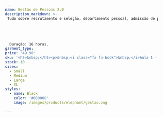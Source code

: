 ```yaml
---
name: Gestão de Pessoas 2.0
description_markdown: >-
 Tudo sobre recrutamento e seleção, departamento pessoal, admissão de pessoas, impostos a serem pagos, como manter pessoas, treinamentos, dentre outras.





  Duração: 16 horas.
garment_type:
price: '49.90'
sku: '<h5>&nbsp;</h5><p>&nbsp;<i class="fa fa-book">&nbsp;</i>Aula 1 - VISÃO GERAL DE UMA ORGANIZAÇÃO </p><p>&nbsp;<i class="fa fa-book">&nbsp;</i>Aula 2 - RECRUTAMENTO E SELEÇÃO </p><p>&nbsp;<i class="fa fa-book">&nbsp;</i>Aula 3 - SELEÇÃO DE PESSOAL</p><p>&nbsp;<i class="fa fa-book">&nbsp;</i>Aula 4 -  ADMISSÃO </p><p>&nbsp;<i class="fa fa-book">&nbsp;</i>Aula 5 - FOLHA DE PAGAMENTO</p><p>&nbsp;<i class="fa fa-book">&nbsp;</i>Aula 6 - DIREITOS DO FUNCIONÁRIO</p><p>&nbsp;<i class="fa fa-book">&nbsp;</i>Aula 7 - SALÁRIO FAMÍLIA</p><p>&nbsp;<i class="fa fa-book">&nbsp;</i>Aula 8 - GUIA DA PREVIDÊNCIA</p><p>&nbsp;<i class="fa fa-book">&nbsp;</i>Aula 9 -  REVISÃO</p><p>&nbsp;<i class="fa fa-book">&nbsp;</i>Aula 10 - TIPOS DE FUNCIONÁRIOS </p><p>&nbsp;<i class="fa fa-book">&nbsp;</i>Aula 11 - MANTER PESSOAL</p><p>&nbsp;<i class="fa fa-book">&nbsp;</i>Aula 12 - GESTÃO DE CARREIRA</p><p>&nbsp;<i class="fa fa-book">&nbsp;</i>Aula 13 - RESCISÃO</p><p>&nbsp;<i class="fa fa-book">&nbsp;</i>Aula 14 - DISPENSA COM JUSTA CAUSA</p><p>&nbsp;<i class="fa fa-book">&nbsp;</i>Aula 15 - PEDIDO DE DEMISSÃO</p><p>&nbsp;<i class="fa fa-book">&nbsp;</i>Aula 16 - GUIAS DE RECOLHIMENTO</p><p>&nbsp;<i class="fa fa-book">&nbsp;</i>Aula 17 - PLANEJAMENTO DE RH</p><p>&nbsp;<i class="fa fa-book">&nbsp;</i>Aula 18 - SEGURO DESEMPREGO </p><p>&nbsp;<i class="fa fa-book">&nbsp;</i>Aula 19 - AVALIAÇÃO FINAL</p>'
stock: 10
sizes:
  - Small
  - Medium
  - Large
  - XL
styles:
  - name: Black
    color: '#000000'
    image: /images/products/elephant/gestao.png
  
---
```

